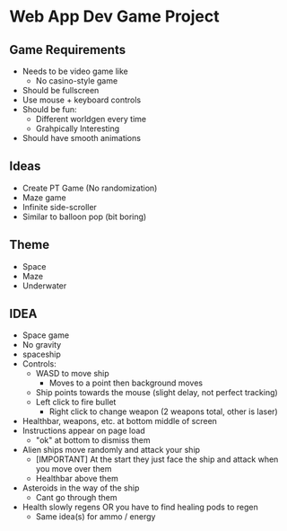# Web App Dev Game Project

## Game Requirements

- Needs to be video game like
    - No casino-style game
- Should be fullscreen
- Use mouse + keyboard controls
- Should be fun:
    - Different worldgen every time
    - Grahpically Interesting
- Should have smooth animations

## Ideas

- Create PT Game (No randomization)
- Maze game
- Infinite side-scroller
- Similar to balloon pop (bit boring)


## Theme

- Space
- Maze
- Underwater


## IDEA

- Space game
- No gravity
- spaceship
- Controls:
    - WASD to move ship
        - Moves to a point then background moves
    - Ship points towards the mouse (slight delay, not perfect tracking)
    - Left click to fire bullet
        - Right click to change weapon (2 weapons total, other is laser)
- Healthbar, weapons, etc. at bottom middle of screen
- Instructions appear on page load
    - "ok" at bottom to dismiss them
- Alien ships move randomly and attack your ship
    - [IMPORTANT] At the start they just face the ship and attack when you move over them
    - Healthbar above them
- Asteroids in the way of the ship
    - Cant go through them
- Health slowly regens OR you have to find healing pods to regen
    - Same idea(s) for ammo / energy

